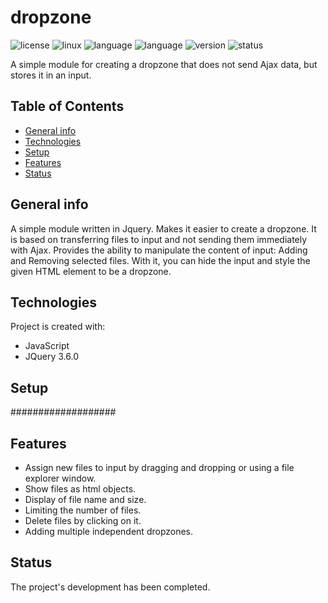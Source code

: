 # dropzone

![license](https://img.shields.io/badge/license-MIT-blue)
![linux](https://img.shields.io/badge/os-Linux-green)
![language](https://img.shields.io/badge/language-JavaScript-yellow)
![language](https://img.shields.io/badge/language-jQuery-informational)
![version](https://img.shields.io/badge/version-1.0.0-success)
![status](https://img.shields.io/badge/status-production-green)

A simple module for creating a dropzone that does not send Ajax data, but stores it in an input.

## Table of Contents
* [General info](#general-info)
* [Technologies](#technologies)
* [Setup](#setup)
* [Features](#features)
* [Status](#status)

## General info
A simple module written in Jquery. Makes it easier to create a dropzone. It is based on transferring files to input and not sending them immediately with Ajax. Provides the ability to manipulate the content of input: Adding and Removing selected files. With it, you can hide the input and style the given HTML element to be a dropzone.

## Technologies
Project is created with:

* JavaScript
* JQuery 3.6.0

## Setup
###################

## Features
- Assign new files to input by dragging and dropping or using a file explorer window.
- Show files as html objects.
- Display of file name and size.
- Limiting the number of files.
- Delete files by clicking on it.
- Adding multiple independent dropzones.

## Status
The project's development has been completed.
